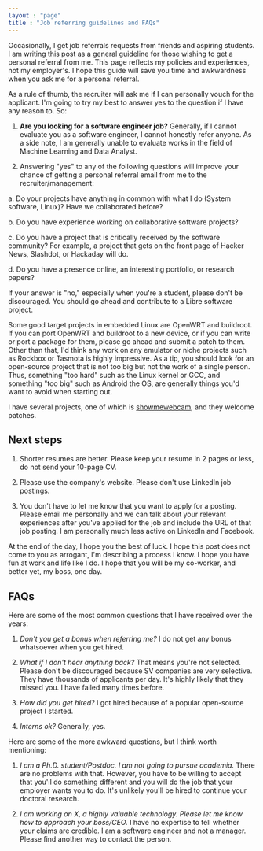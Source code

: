 ```yaml
---
layout : "page"
title : "Job referring guidelines and FAQs"
---
```


Occasionally, I get job referrals requests from friends and aspiring students. I am writing this post as a general guideline for those wishing to get a personal referral from me. This page reflects my policies and experiences, not my employer's. I hope this guide will save you time and awkwardness when you ask me for a personal referral.

As a rule of thumb, the recruiter will ask me if I can personally vouch for the applicant. I'm going to try my best to answer yes to the question if I have any reason to. So:

1. **Are you looking for a software engineer job?** Generally, if I cannot evaluate you as a software engineer, I cannot honestly refer anyone. As a side note, I am generally unable to evaluate works in the field of Machine Learning and Data Analyst. 

2. Answering "yes" to any of the following questions will improve your chance of getting a personal referral email from me to the recruiter/management:

a. Do your projects have anything in common with what I do (System software, Linux)? Have we collaborated before?

b. Do you have experience working on collaborative software projects?

c. Do you have a project that is critically received by the software community? For example, a project that gets on the front page of Hacker News, Slashdot, or Hackaday will do.

d. Do you have a presence online, an interesting portfolio, or research papers?

If your answer is "no," especially when you're a student, please don't be discouraged. You should go ahead and contribute to a Libre software project.

Some good target projects in embedded Linux are OpenWRT and buildroot. If you can port OpenWRT and buildroot to a new device, or if you can write or port a package for them, please go ahead and submit a patch to them. Other than that, I'd think any work on any emulator or niche projects such as Rockbox or Tasmota is highly impressive. As a tip, you should look for an open-source project that is not too big but not the work of a single person. Thus, something "too hard" such as the Linux kernel or GCC, and something "too big" such as Android the OS, are generally things you'd want to avoid when starting out.

I have several projects, one of which is [showmewebcam]("https://github.com/showmewebcam/showmewebcam"), and they welcome patches.

Next steps
--

1. Shorter resumes are better. Please keep your resume in 2 pages or less, do not send your 10-page CV.

2. Please use the company's website. Please don't use LinkedIn job postings.

3. You don't have to let me know that you want to apply for a posting. Please email me personally and we can talk about your relevant experiences after you've applied for the job and include the URL of that job posting. I am personally much less active on LinkedIn and Facebook.

At the end of the day, I hope you the best of luck. I hope this post does not come to you as arrogant, I'm describing a process I know. I hope you have fun at work and life like I do. I hope that you will be my co-worker, and better yet, my boss, one day.

FAQs
--

Here are some of the most common questions that I have received over the years:

1. *Don't you get a bonus when referring me?* I do not get any bonus whatsoever when you get hired.

2. *What if I don't hear anything back?* That means you're not selected. Please don't be discouraged because SV companies are very selective. They have thousands of applicants per day. It's highly likely that they missed you. I have failed many times before.

3. *How did you get hired?* I got hired because of a popular open-source project I started.

4. *Interns ok?* Generally, yes.

Here are some of the more awkward questions, but I think worth mentioning:

1. *I am a Ph.D. student/Postdoc. I am not going to pursue academia.* There are no problems with that. However, you have to be willing to accept that you'll do something different and you will do the job that your employer wants you to do. It's unlikely you'll be hired to continue your doctoral research.

2. *I am working on X, a highly valuable technology. Please let me know how to approach your boss/CEO.* I have no expertise to tell whether your claims are credible. I am a software engineer and not a manager. Please find another way to contact the person.
